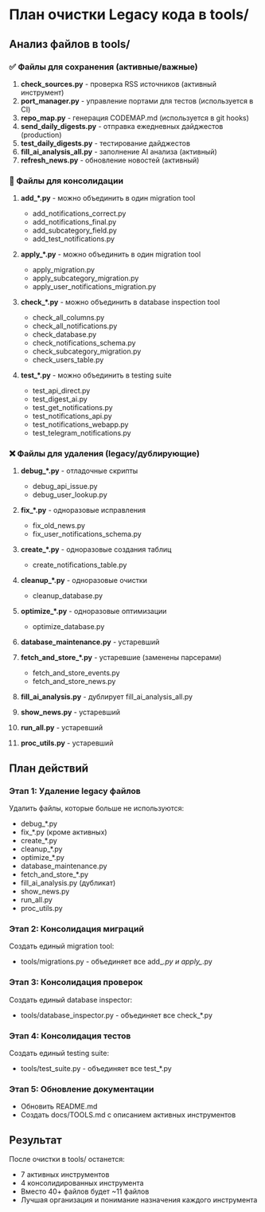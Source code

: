 # План очистки Legacy кода в tools/

## Анализ файлов в tools/

### ✅ Файлы для сохранения (активные/важные)
1. **check_sources.py** - проверка RSS источников (активный инструмент)
2. **port_manager.py** - управление портами для тестов (используется в CI)
3. **repo_map.py** - генерация CODEMAP.md (используется в git hooks)
4. **send_daily_digests.py** - отправка ежедневных дайджестов (production)
5. **test_daily_digests.py** - тестирование дайджестов
6. **fill_ai_analysis_all.py** - заполнение AI анализа (активный)
7. **refresh_news.py** - обновление новостей (активный)

### 🔄 Файлы для консолидации
1. **add_*.py** - можно объединить в один migration tool
   - add_notifications_correct.py
   - add_notifications_final.py
   - add_subcategory_field.py
   - add_test_notifications.py

2. **apply_*.py** - можно объединить в один migration tool
   - apply_migration.py
   - apply_subcategory_migration.py
   - apply_user_notifications_migration.py

3. **check_*.py** - можно объединить в database inspection tool
   - check_all_columns.py
   - check_all_notifications.py
   - check_database.py
   - check_notifications_schema.py
   - check_subcategory_migration.py
   - check_users_table.py

4. **test_*.py** - можно объединить в testing suite
   - test_api_direct.py
   - test_digest_ai.py
   - test_get_notifications.py
   - test_notifications_api.py
   - test_notifications_webapp.py
   - test_telegram_notifications.py

### ❌ Файлы для удаления (legacy/дублирующие)
1. **debug_*.py** - отладочные скрипты
   - debug_api_issue.py
   - debug_user_lookup.py

2. **fix_*.py** - одноразовые исправления
   - fix_old_news.py
   - fix_user_notifications_schema.py

3. **create_*.py** - одноразовые создания таблиц
   - create_notifications_table.py

4. **cleanup_*.py** - одноразовые очистки
   - cleanup_database.py

5. **optimize_*.py** - одноразовые оптимизации
   - optimize_database.py

6. **database_maintenance.py** - устаревший
7. **fetch_and_store_*.py** - устаревшие (заменены парсерами)
   - fetch_and_store_events.py
   - fetch_and_store_news.py

8. **fill_ai_analysis.py** - дублирует fill_ai_analysis_all.py
9. **show_news.py** - устаревший
10. **run_all.py** - устаревший
11. **proc_utils.py** - устаревший

## План действий

### Этап 1: Удаление legacy файлов
Удалить файлы, которые больше не используются:
- debug_*.py
- fix_*.py (кроме активных)
- create_*.py
- cleanup_*.py
- optimize_*.py
- database_maintenance.py
- fetch_and_store_*.py
- fill_ai_analysis.py (дубликат)
- show_news.py
- run_all.py
- proc_utils.py

### Этап 2: Консолидация миграций
Создать единый migration tool:
- tools/migrations.py - объединяет все add_*.py и apply_*.py

### Этап 3: Консолидация проверок
Создать единый database inspector:
- tools/database_inspector.py - объединяет все check_*.py

### Этап 4: Консолидация тестов
Создать единый testing suite:
- tools/test_suite.py - объединяет все test_*.py

### Этап 5: Обновление документации
- Обновить README.md
- Создать docs/TOOLS.md с описанием активных инструментов

## Результат
После очистки в tools/ останется:
- 7 активных инструментов
- 4 консолидированных инструмента
- Вместо 40+ файлов будет ~11 файлов
- Лучшая организация и понимание назначения каждого инструмента
